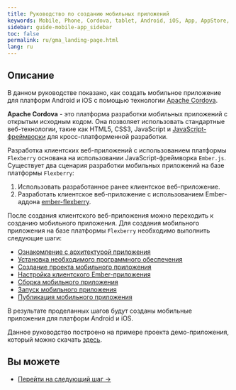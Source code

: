 ```yaml
---
title: Руководство по созданию мобильных приложений 
keywords: Mobile, Phone, Cordova, tablet, Android, iOS, App, AppStore, play market
sidebar: guide-mobile-app_sidebar
toc: false
permalink: ru/gma_landing-page.html
lang: ru
---
```


## Описание

В данном руководстве показано, как создать мобильное приложение для платформ Android и iOS с помощью технологии [Apache Cordova](http://cordova.apache.org/).

**Apache Cordova** - это платформа разработки мобильных приложений с открытым исходным кодом. Она позволяет использовать стандартные веб-технологии, такие как HTML5, CSS3, JavaScript и [JavaScript-фреймворки](https://www.reclamare.ua/blog/javascript-frejmvorki/) для кросс-платформенной разработки.

Разработка клиентских веб-приложений c использованием платформы `Flexberry` основана на использовании JavaScript-фреймворка `Ember.js`. Существует два сценария разработки мобильных приложений на базе платформы `Flexberry`:

1. Использовать разработанное ранее клиентское веб-приложение.
2. Разработать клиентское веб-приложение с использованием Ember-аддона [ember-flexberry](https://flexberry.github.io/ru/ef_landing_page.html).

После создания клиентского веб-приложения можно переходить к созданию мобильного приложения.
Для создания мобильного приложения на базе платформы `Flexberry` необходимо выполнить следующие шаги:

- [Ознакомление с архитектурой приложения](gms_architecture-mobile-app)
- [Установка необходимого программного обеспечения](gma_po-mobile-app.html)
- [Cоздание проекта мобильного приложения](gma_create-mobile-app.html)
- [Настройка клиентского Ember-приложения](gma_setting_ember-mobile-app.html)
- [Сборка мобильного приложения](gma_build-mobile-app.html)
- [Запуск мобильного приложения](gma_launch-mobile-app.html)
- [Публикация мобильного приложения](gma_publish-mobile-app.html)

В результате проделанных шагов будут созданы мобильные приложения для платформ Android и iOS.

Данное руководство построено на примере проекта демо-приложения, который можно скачать [здесь](https://github.com/Flexberry/flexberry-cordova-ember-demo).

## Вы можете

* [Перейти на следующий шаг ->](gms_architecture-mobile-app)

